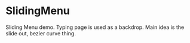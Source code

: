 # SlidingMenu

Sliding Menu demo. Typing page is used as a backdrop. Main idea is the slide out, bezier curve thing.
